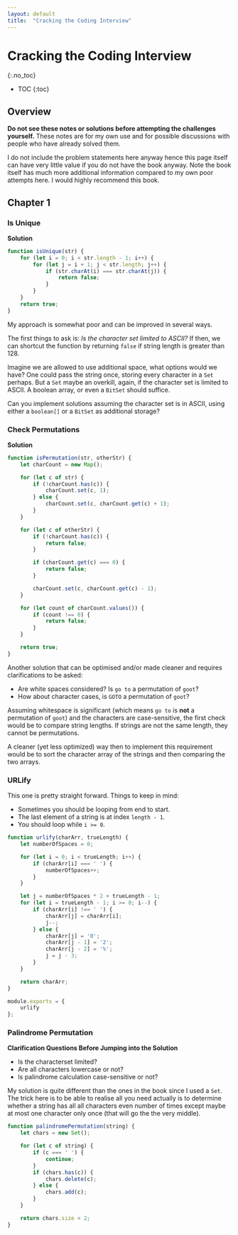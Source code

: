 ```yaml
---
layout: default
title:  "Cracking the Coding Interview"
---
```


# Cracking the Coding Interview
{:.no_toc}

* TOC
{:toc}

## Overview
**Do not see these notes or solutions before attempting the challenges yourself.** These notes are for my own use and for possible discussions with people who have already solved them.

I do not include the problem statements here anyway hence this page itself can have very little value if you do not have the book anyway. Note the book itself has much more additional information compared to my own poor attempts here. I would highly recommend this book. 

## Chapter 1
### Is Unique

**Solution**

```javascript
function isUnique(str) {
    for (let i = 0; i < str.length - 1; i++) {
        for (let j = i + 1; j < str.length; j++) {
            if (str.charAt(i) === str.charAt(j)) {
                return false;
            }
        }
    }
    return true;
}
```

My approach is somewhat poor and can be improved in several ways. 

The first things to ask is: _Is the character set limited to ASCII?_ If then, we can shortcut the function by returning `false` if string length is greater than 128.

Imagine we are allowed to use additional space, what options would we have? One could pass the string once, storing every character in a `Set` perhaps. But a `Set` maybe an overkill, again, if the character set is limited to ASCII. A boolean array, or even a `BitSet` should suffice. 

Can you implement solutions assuming the character set is in ASCII, using either a `boolean[]` or a `BitSet` as additional storage?

### Check Permutations

**Solution**

```javascript
function isPermutation(str, otherStr) {
    let charCount = new Map();

    for (let c of str) {
        if (!charCount.has(c)) {
            charCount.set(c, 1);
        } else {
            charCount.set(c, charCount.get(c) + 1);
        }
    }

    for (let c of otherStr) {
        if (!charCount.has(c)) {
            return false;
        }

        if (charCount.get(c) === 0) {
            return false;
        }        

        charCount.set(c, charCount.get(c) - 1);
    }

    for (let count of charCount.values()) {
        if (count !== 0) {
            return false;
        }
    }

    return true;
}
```

Another solution that can be optimised and/or made cleaner and requires clarifications to be asked:

- Are white spaces considered? Is `go to` a permutation of `goot`?
- How about character cases, is `GOTO` a permutation of `goot`?

Assuming whitespace is significant (which means `go to` is **not** a permutation of `goot`) and the characters are case-sensitive, the first check would be to compare string lengths. If strings are not the same length, they cannot be permutations. 

A cleaner (yet less optimized) way then to implement this requirement would be to sort the character array of the strings and then comparing the two arrays. 

### URLify

This one is pretty straight forward. Things to keep in mind:

- Sometimes you should be looping from end to start. 
- The last element of a string is at index `length - 1`.
- You should loop while `i >= 0`.

```javascript
function urlify(charArr, trueLength) {
    let numberOfSpaces = 0;

    for (let i = 0; i < trueLength; i++) {
        if (charArr[i] === ' ') {
            numberOfSpaces++;
        }
    }

    let j = numberOfSpaces * 2 + trueLength - 1;
    for (let i = trueLength - 1; i >= 0; i--) {
        if (charArr[i] !== ' ') {
            charArr[j] = charArr[i];
            j--;
        } else {
            charArr[j] = '0';
            charArr[j - 1] = '2';
            charArr[j - 2] = '%';
            j = j - 3;
        }
    }

    return charArr;
}

module.exports = {
    urlify
};
```

### Palindrome Permutation

**Clarification Questions Before Jumping into the Solution**

- Is the characterset limited?
- Are all characters lowercase or not? 
- Is palindrome calculation case-sensitive or not?

My solution is quite different than the ones in the book since I used a `Set`. The trick here is to be able to realise all you need actually is to determine whether a string has all all characters even number of times except maybe at most one character only once (that will go the the very middle).

```javascript
function palindromePermutation(string) {
    let chars = new Set();

    for (let c of string) {
        if (c === ' ') {
            continue;
        }
        if (chars.has(c)) {
            chars.delete(c);
        } else {
            chars.add(c);
        }
    }

    return chars.size < 2;
}
```